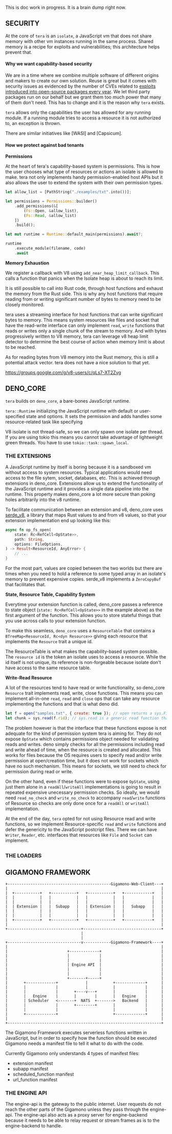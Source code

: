This is doc work in progress. It is a brain dump right now.

## SECURITY

At the core of `tera` is an `isolate`, a JavaScript vm that does not share memory with other vm instances running in the same process. Shared memory is a recipe for exploits and vulnerabilities; this architecture helps prevent that.

#### Why we want capability-based security

We are in a time where we combine multiple software of different origins and makers to create our own solution. Reuse is great but it comes with security issues as evidenced by the number of CVEs related to [exploits introduced into open-source packages every year](). We let third party packages run on our behalf but we grant them too much power that many of them don't need. This has to change and it is the reason why `tera` exists.

`tera` allows only the capabilities the user has allowed for any running module. If a running module tries to access a resource it is not authorized to, an exception is thrown.

There are similar initiatives like [WASI] and [Capsicum].

#### How we protect against bad tenants

**Permissions**

At the heart of tera's capability-based system is permissions. This is how the user chooses what type of resources or actions an isolate is allowed to make. tera not only implements handy permission-enabled host APIs but it also allows the user to extend the system with their own permission types.

```rs
let allow_list = [PathString("./examples/txt".into())];

let permissions = Permissions::builder()
    .add_permissions(&[
        (Fs::Open, &allow_list),
        (Fs::Read, &allow_list)
    ])
    .build();

let mut runtime = Runtime::default_main(permissions).await?;

runtime
    .execute_module(filename, code)
    .await
```

**Memory Exhaustion**

We register a callback with V8 using `add_near_heap_limit_callback`. This calls a function that panics when the Isolate heap is about to reach its limit.

It is still possible to call into Rust code, through host functions and exhaust the memory from the Rust side. This is why any host functions that require reading from or writing significant number of bytes to memory need to be closely monitored.

tera uses a streaming interface for host functions that can write significant bytes to memory. This means system resources like files and socket that have the read-write interface can only implement `read`, `write` functions that reads or writes only a single chunk of the stream to memory. And with bytes progressively written to V8 memory, tera can leverage v8 heap limit detector to determine the best course of action when memory limit is about to be reached.

As for reading bytes from V8 memory into the Rust memory, this is still a potential attack vector. tera does not have a nice solution to that yet.

https://groups.google.com/g/v8-users/c/qLs7-XT2Zvg

## DENO_CORE

`tera` builds on `deno_core`, a bare-bones JavaScript runtime.

`tera::Runtime` initializing the JavaScript runtime with default or user-specified state and options. It sets the permission and adds handles some resource-related task like specifying

V8 isolate is not thread-safe, so we can only spawn one isolate per thread. If you are using tokio this means you cannot take advantage of lightweight green threads. You have to use `tokio::task::spawn_local`.

### THE EXTENSIONS

A JavaScript runtime by itself is boring because it is a sandboxed vm without access to system resources. Typical applications would need access to the file sytem, socket, databases, etc. This is achieved through extensions in deno_core. Extensions allow us to extend the functionality of the JavaScript runtime and it provides a single data pipeline into the runtime. This property makes deno_core a lot more secure than poking holes arbitrarily into the v8 runtime.

To facilitate communication between an extension and v8, deno_core uses [serde_v8](https://crates.io/crates/serde_v8), a library that maps Rust values to and from v8 values, so that your extension implementation end up looking like this:

```rs
async fn op_fs_open(
    state: Rc<RefCell<OpState>>,
    path: String,
    options: FileOptions,
) -> Result<ResourceId, AnyError> {
    // ...
}
```

For the most part, values are copied between the two worlds but there are times when you need to hold a reference to some typed array in an isolate's memory to prevent expensive copies. serde_v8 implements a `ZeroCopyBuf` that facilitates that.

**State, Resource Table, Capability System**

Everytime your extension function is called, deno_core passes a reference to state object (`state: Rc<RefCell<OpState>>` in the example above) as the first argument of the function. This allows you to store stateful things that you use across calls to your extension function.

To make this seamless, `deno_core` uses a `ResourceTable` that contains a `BTreeMap<ResourceId, Rc<dyn Resource>>` giving each resource that implements the `Resource` trait a unique id.

The ResourceTable is what makes the capability-based system possible. The `resource id` is the token an isolate uses to access a resource. While the id itself is not unique, its reference is non-forgeable because isolate don't have access to the same resource table.

**Write-Read Resource**

A lot of the resources tend to have read or write functionality, so deno_core `Resource` trait implements read, write, close functions. This means you can implement all-in-one `read`, `read` and `close` ops that can take any resource implementing the functions and that is what deno did.

```js
let f = open("samples.txt", { create: true }); // open returns a sys.File.
let chunk = sys.read(f.rid); // sys.read is a generic read function that can read from any dyn Resource.
```

The problem however is that the interface that these functions expose is not adequate for the kind of permission system tera is aiming for. They do not expose `OpState` which contains permissions object needed for validating reads and writes. deno simply checks for all the permissions including read and write ahead of time, when the resource is created and allocated. This works for files because the OS requires users to specify read and/or write permission at open/creation time, but it does not work for sockets which have no such mechanism. This means for sockets, we still need to check for permission during read or write.

On the other hand, even if these functions were to expose `OpState`, using just them alone in a `readAll`/`writeAll` implementations is going to result in repeated expensive unecessary permission checks. So ideally, we would need `read_no_check` and `write_no_check` to accompany `read`/`write` functions of Resource so checks are only done once for a `readAll` or `writeAll` implementation.

At the end of the day, `tera` opted for not using Resource read and write functions, so we implement Resource-specific `read` and `write` functions and defer the genericity to the JavaScript postcript files. There we can have `Writer`, `Reader`, etc. interfaces that resources like `File` and `Socket` can implement.

##

### THE LOADERS

## GIGAMONO FRAMEWORK

```
+---------------------------------------------Gigamono-Web-Client---+
|                                                                   |
|  +-----------+   +-----------+   +-----------+   +------------+   |
|  |           |   |           |   |           |   |            |   |
|  |           |   |           |   |           |   |            |   |
|  | Extension |   |  Subapp   |   | Extension |   |   Subapp   |   |
|  |           |   |           |   |           |   |            |   |
|  |           |   |           |   |           |   |            |   |
|  +-----------+   +-----------+   +-----------+   +------------+   |
|                                                                   |
+--------------------------------+----------------------------------+
                                 |
                                 |
+--------------------------------v------------Gigamono-Framework----+
|                                                                   |
|                          +-------------+                          |
|                          |             |                          |
|                          |             |                          |
|                          | Engine API  |                          |
|                          |             |                          |
|                          |             |                          |
|                          +-------+-----+                          |
|       +-------------+            |           +-------------+      |
|       |             |            |           |             |      |
|       |             |       +----v---+       |             |      |
|       |   Engine    |       |        |       |   Engine    |      |
|       | Scheduler   <-------+  NATS  +------->   Backend   |      |
|       |             |       +--------+       |             |      |
|       |             |                        |             |      |
|       +-------------+                        +-------------+      |
|                                                                   |
+-------------------------------------------------------------------+
```

The Gigamono Framework executes serverless functions written in JavaScript, but in order to specify how the function should be executed Gigamono needs a manifest file to tell it what to do with the code.

Currently Gigamono only understands 4 types of manifest files:

- extension manifest
- subapp manifest
- scheduled_function manifest
- url_function manifest

### THE ENGINE API

The engine-api is the gateway to the public internet. User requests do not reach the other parts of the Gigamono unless they pass through the engine-api.
The engine-api also acts as a proxy server for engine-backend because it needs to be able to relay request or stream frames as is to the engine-backend to handle.
